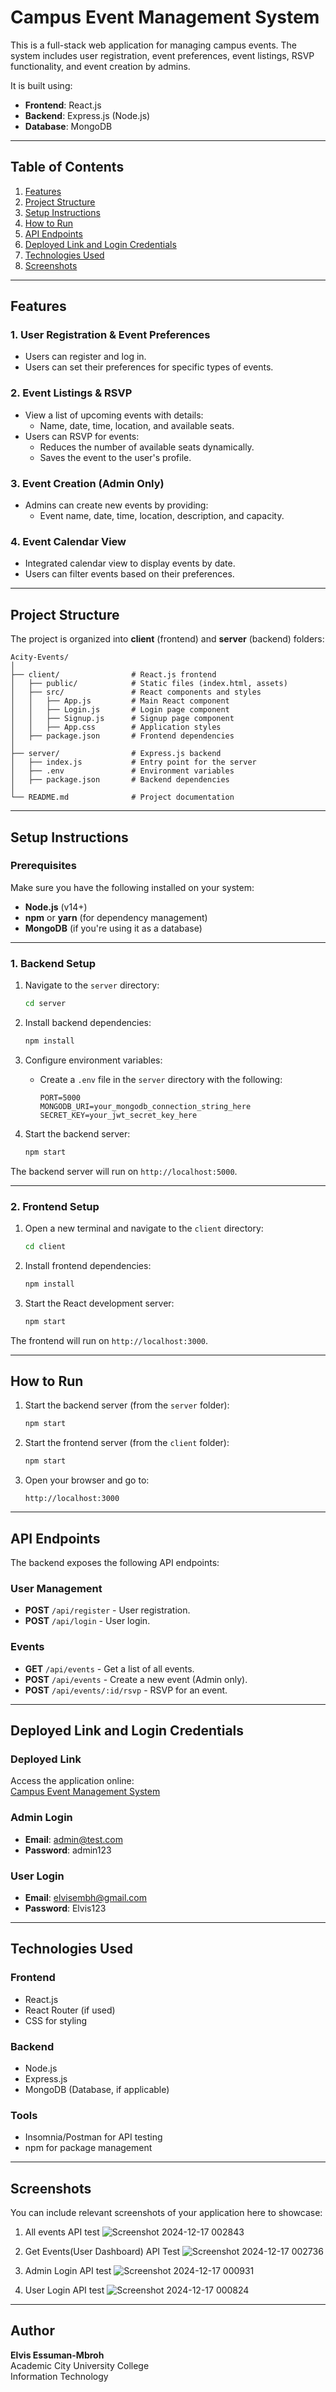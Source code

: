 # Campus Event Management System

This is a full-stack web application for managing campus events. The system includes user registration, event preferences, event listings, RSVP functionality, and event creation by admins. 

It is built using:
- **Frontend**: React.js
- **Backend**: Express.js (Node.js)
- **Database**: MongoDB 

---

## Table of Contents
1. [Features](#features)
2. [Project Structure](#project-structure)
3. [Setup Instructions](#setup-instructions)
4. [How to Run](#how-to-run)
5. [API Endpoints](#api-endpoints)
6. [Deployed Link and Login Credentials](#deployed-link-and-login-credentials)
7. [Technologies Used](#technologies-used)
8. [Screenshots](#screenshots)

---

## Features

### 1. **User Registration & Event Preferences**
   - Users can register and log in.
   - Users can set their preferences for specific types of events.

### 2. **Event Listings & RSVP**
   - View a list of upcoming events with details:
     - Name, date, time, location, and available seats.
   - Users can RSVP for events:
     - Reduces the number of available seats dynamically.
     - Saves the event to the user's profile.

### 3. **Event Creation (Admin Only)**
   - Admins can create new events by providing:
     - Event name, date, time, location, description, and capacity.

### 4. **Event Calendar View**
   - Integrated calendar view to display events by date.
   - Users can filter events based on their preferences.

---

## Project Structure

The project is organized into **client** (frontend) and **server** (backend) folders:

```
Acity-Events/
│
├── client/                # React.js frontend
│   ├── public/            # Static files (index.html, assets)
│   ├── src/               # React components and styles
│   │   ├── App.js         # Main React component
│   │   ├── Login.js       # Login page component
│   │   ├── Signup.js      # Signup page component
│   │   ├── App.css        # Application styles
│   ├── package.json       # Frontend dependencies
│
├── server/                # Express.js backend
│   ├── index.js           # Entry point for the server
│   ├── .env               # Environment variables
│   ├── package.json       # Backend dependencies
│
└── README.md              # Project documentation
```

---

## Setup Instructions

### Prerequisites

Make sure you have the following installed on your system:
- **Node.js** (v14+)
- **npm** or **yarn** (for dependency management)
- **MongoDB** (if you're using it as a database)

---

### 1. Backend Setup

1. Navigate to the `server` directory:
   ```bash
   cd server
   ```

2. Install backend dependencies:
   ```bash
   npm install
   ```

3. Configure environment variables:
   - Create a `.env` file in the `server` directory with the following:
     ```env
     PORT=5000
     MONGODB_URI=your_mongodb_connection_string_here
     SECRET_KEY=your_jwt_secret_key_here
     ```

4. Start the backend server:
   ```bash
   npm start
   ```

The backend server will run on `http://localhost:5000`.

---

### 2. Frontend Setup

1. Open a new terminal and navigate to the `client` directory:
   ```bash
   cd client
   ```

2. Install frontend dependencies:
   ```bash
   npm install
   ```

3. Start the React development server:
   ```bash
   npm start
   ```

The frontend will run on `http://localhost:3000`.

---

## How to Run

1. Start the backend server (from the `server` folder):
   ```bash
   npm start
   ```

2. Start the frontend server (from the `client` folder):
   ```bash
   npm start
   ```

3. Open your browser and go to:
   ```text
   http://localhost:3000
   ```

---

## API Endpoints

The backend exposes the following API endpoints:

### **User Management**
- **POST** `/api/register` - User registration.
- **POST** `/api/login` - User login.

### **Events**
- **GET** `/api/events` - Get a list of all events.
- **POST** `/api/events` - Create a new event (Admin only).
- **POST** `/api/events/:id/rsvp` - RSVP for an event.

---

## Deployed Link and Login Credentials

### Deployed Link
Access the application online:  
[Campus Event Management System](https://web-tech-pn7e.onrender.com/)

### Admin Login
- **Email**: admin@test.com  
- **Password**: admin123  

### User Login
- **Email**: elvisembh@gmail.com  
- **Password**: Elvis123  

---

## Technologies Used

### **Frontend**
- React.js
- React Router (if used)
- CSS for styling

### **Backend**
- Node.js
- Express.js
- MongoDB (Database, if applicable)

### **Tools**
- Insomnia/Postman for API testing
- npm for package management

---

## Screenshots

You can include relevant screenshots of your application here to showcase:
1. All events API test ![Screenshot 2024-12-17 002843](https://github.com/user-attachments/assets/4d623e29-2ac8-48a4-bccc-5f03ec9ce7dd)

2. Get Events(User Dashboard) API Test ![Screenshot 2024-12-17 002736](https://github.com/user-attachments/assets/28bab894-e16d-4b51-95b2-e351c49c17a6)
3. Admin Login API test ![Screenshot 2024-12-17 000931](https://github.com/user-attachments/assets/eb6f7b0a-2b02-4527-95f1-2a19d68d4322)
4. User Login API test ![Screenshot 2024-12-17 000824](https://github.com/user-attachments/assets/a3417ca1-c2d3-44de-a774-4ef9e04d1293)


---

## Author

**Elvis Essuman-Mbroh**  
Academic City University College  
Information Technology 


